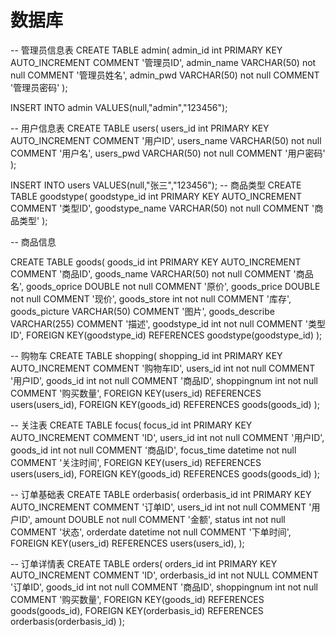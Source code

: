 # 数据库

-- 管理员信息表
CREATE TABLE admin(
admin_id int PRIMARY KEY AUTO_INCREMENT COMMENT '管理员ID',
admin_name VARCHAR(50) not null COMMENT '管理员姓名',
admin_pwd VARCHAR(50) not null COMMENT '管理员密码'
);

INSERT INTO admin VALUES(null,"admin","123456");


-- 用户信息表
CREATE TABLE users(
users_id int PRIMARY KEY AUTO_INCREMENT COMMENT '用户ID',
users_name VARCHAR(50) not null COMMENT '用户名',
users_pwd VARCHAR(50) not null COMMENT '用户密码'
);

INSERT INTO users VALUES(null,"张三","123456");
-- 商品类型
CREATE TABLE goodstype(
goodstype_id int PRIMARY KEY AUTO_INCREMENT COMMENT '类型ID',
goodstype_name VARCHAR(50) not null COMMENT '商品类型'
);


-- 商品信息

CREATE TABLE goods(
goods_id int PRIMARY KEY AUTO_INCREMENT COMMENT '商品ID',
goods_name VARCHAR(50) not null COMMENT '商品名',
goods_oprice DOUBLE not null COMMENT '原价',
goods_price DOUBLE not null COMMENT '现价',
goods_store int not null COMMENT '库存',
goods_picture VARCHAR(50) COMMENT '图片',
goods_describe VARCHAR(255) COMMENT '描述',
goodstype_id int not null COMMENT '类型ID',
FOREIGN KEY(goodstype_id) REFERENCES goodstype(goodstype_id)
);

-- 购物车
CREATE TABLE shopping(
shopping_id int PRIMARY KEY AUTO_INCREMENT COMMENT '购物车ID',
users_id int not null COMMENT '用户ID',
goods_id  int not null COMMENT '商品ID',
shoppingnum int not null COMMENT '购买数量',
FOREIGN KEY(users_id) REFERENCES users(users_id),
FOREIGN KEY(goods_id) REFERENCES goods(goods_id)
);


-- 关注表
CREATE TABLE focus(
focus_id int PRIMARY KEY AUTO_INCREMENT COMMENT 'ID',
users_id int not null COMMENT '用户ID',
goods_id  int not null COMMENT '商品ID',
focus_time datetime not null COMMENT '关注时间',
FOREIGN KEY(users_id) REFERENCES users(users_id),
FOREIGN KEY(goods_id) REFERENCES goods(goods_id)
);

-- 订单基础表
CREATE TABLE orderbasis(
orderbasis_id int PRIMARY KEY AUTO_INCREMENT COMMENT '订单ID',
users_id int not null COMMENT '用户ID',
amount DOUBLE not null COMMENT '金额',
status int not null COMMENT '状态',
orderdate datetime not null COMMENT '下单时间',
FOREIGN KEY(users_id) REFERENCES users(users_id),
);

-- 订单详情表
CREATE TABLE orders(
orders_id int PRIMARY KEY AUTO_INCREMENT COMMENT 'ID',
orderbasis_id int not NULL COMMENT '订单ID',
goods_id  int not null COMMENT '商品ID',
shoppingnum int not null COMMENT '购买数量',
FOREIGN KEY(goods_id) REFERENCES goods(goods_id),
FOREIGN KEY(orderbasis_id) REFERENCES orderbasis(orderbasis_id)
);





